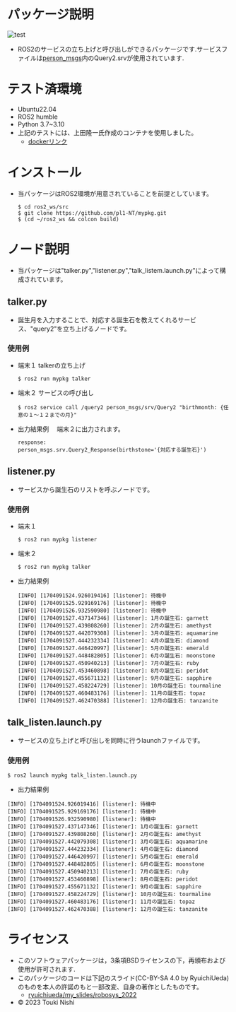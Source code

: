 # パッケージ説明
![test](https://github.com/pl1-NT/mypkg/actions/workflows/test.yml/badge.svg)
* ROS2のサービスの立ち上げと呼び出しができるパッケージです.サービスファイルは[person_msgs](https://github.com/pl1-NT/person_msgs "サービスファイル")内のQuery2.srvが使用されています.
# テスト済環境
* Ubuntu22.04
* ROS2 humble
* Python 3.7~3.10
* 上記のテストには、上田隆一氏作成のコンテナを使用しました。 
  * [dockerリンク](https://hub.docker.com/repository/docker/ryuichiueda/ubuntu22.04-ros2 "link")
# インストール
* 当パッケージはROS2環境が用意されていることを前提としています。
  ```
  $ cd ros2_ws/src
  $ git clone https://github.com/pl1-NT/mypkg.git
  $ (cd ~/ros2_ws && colcon build)
  ```
# ノード説明
* 当パッケージは"talker.py","listener.py","talk_listem.launch.py"によって構成されています。
## talker.py
* 誕生月を入力することで、対応する誕生石を教えてくれるサービス、"query2"を立ち上げるノードです。
### 使用例
* 端末１
  talkerの立ち上げ
  ```
  $ ros2 run mypkg talker
  ```
* 端末２
  サービスの呼び出し
  ```
  $ ros2 service call /query2 person_msgs/srv/Query2 "birthmonth: {任意の１～１２までの月}"
  ```
* 出力結果例
　端末２に出力されます。
  ```
  response:
  person_msgs.srv.Query2_Response(birthstone='{対応する誕生石}')
  ```
## listener.py
* サービスから誕生石のリストを呼ぶノードです。  
### 使用例
* 端末１
  ```
  $ ros2 run mypkg listener
  ```
* 端末２
  ```
  $ ros2 run mypkg talker
  ```
* 出力結果例
  ```
  [INFO] [1704091524.926019416] [listener]: 待機中
  [INFO] [1704091525.929169176] [listener]: 待機中
  [INFO] [1704091526.932590980] [listener]: 待機中
  [INFO] [1704091527.437147346] [listener]: 1月の誕生石: garnett
  [INFO] [1704091527.439808260] [listener]: 2月の誕生石: amethyst
  [INFO] [1704091527.442079308] [listener]: 3月の誕生石: aquamarine
  [INFO] [1704091527.444232334] [listener]: 4月の誕生石: diamond
  [INFO] [1704091527.446420997] [listener]: 5月の誕生石: emerald
  [INFO] [1704091527.448482805] [listener]: 6月の誕生石: moonstone
  [INFO] [1704091527.450940213] [listener]: 7月の誕生石: ruby
  [INFO] [1704091527.453460898] [listener]: 8月の誕生石: peridot
  [INFO] [1704091527.455671132] [listener]: 9月の誕生石: sapphire
  [INFO] [1704091527.458224729] [listener]: 10月の誕生石: tourmaline
  [INFO] [1704091527.460483176] [listener]: 11月の誕生石: topaz
  [INFO] [1704091527.462470388] [listener]: 12月の誕生石: tanzanite 
  ```
## talk_listen.launch.py
* サービスの立ち上げと呼び出しを同時に行うlaunchファイルです。
### 使用例
 ```
 $ ros2 launch mypkg talk_listen.launch.py
 ```
* 出力結果例
 ```
 [INFO] [1704091524.926019416] [listener]: 待機中
 [INFO] [1704091525.929169176] [listener]: 待機中
 [INFO] [1704091526.932590980] [listener]: 待機中
 [INFO] [1704091527.437147346] [listener]: 1月の誕生石: garnett
 [INFO] [1704091527.439808260] [listener]: 2月の誕生石: amethyst
 [INFO] [1704091527.442079308] [listener]: 3月の誕生石: aquamarine
 [INFO] [1704091527.444232334] [listener]: 4月の誕生石: diamond
 [INFO] [1704091527.446420997] [listener]: 5月の誕生石: emerald
 [INFO] [1704091527.448482805] [listener]: 6月の誕生石: moonstone
 [INFO] [1704091527.450940213] [listener]: 7月の誕生石: ruby
 [INFO] [1704091527.453460898] [listener]: 8月の誕生石: peridot
 [INFO] [1704091527.455671132] [listener]: 9月の誕生石: sapphire
 [INFO] [1704091527.458224729] [listener]: 10月の誕生石: tourmaline
 [INFO] [1704091527.460483176] [listener]: 11月の誕生石: topaz
 [INFO] [1704091527.462470388] [listener]: 12月の誕生石: tanzanite
 ```
# ライセンス
* このソフトウェアパッケージは，3条項BSDライセンスの下，再頒布および使用が許可されます.
* このパッケージのコードは下記のスライド(CC-BY-SA 4.0 by RyuichiUeda)のものを本人の許諾のもと一部改変、自身の著作としたものです。
  * [ryuichiueda/my_slides/robosys_2022](https://github.com/ryuichiueda/my_slides/tree/master/robosys_2022/ "利用したスライド")
*  © 2023 Touki Nishi 
